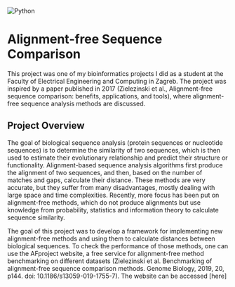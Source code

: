 ![Python](https://img.shields.io/badge/python-3670A0?style=for-the-badge&logo=python&logoColor=ffdd54)

# Alignment-free Sequence Comparison
This project was one of my bioinformatics projects I did as a student at the Faculty of Electrical Engineering and Computing in Zagreb. The project was inspired by a paper published in 2017 (Zielezinski et al., Alignment-free sequence comparison: benefits, applications, and tools), where alignment-free sequence analysis methods are discussed.

## Project Overview
The goal of biological sequence analysis (protein sequences or nucleotide sequences) is to determine the similarity of two sequences, which is then used to estimate their evolutionary relationship and predict their structure or functionality. Alignment-based sequence analysis algorithms first produce the alignment of two sequences, and then, based on the number of matches and gaps, calculate their distance. These methods are very accurate, but they suffer from many disadvantages, mostly dealing with large space and time complexities. Recently, more focus has been put on alignment-free methods, which do not produce alignments but use knowledge from probability, statistics and information theory to calculate sequence similarity.

The goal of this project was to develop a framework for implementing new alignment-free methods and using them to calculate distances between biological sequences. To check the performance of those methods, one can use the AFproject website, a free service for alignment-free method benchmarking on different datasets (Zielezinski et al. Benchmarking of alignment-free sequence comparison methods. Genome Biology, 2019, 20, p144. doi: 10.1186/s13059-019-1755-7). The website can be accessed [here]
